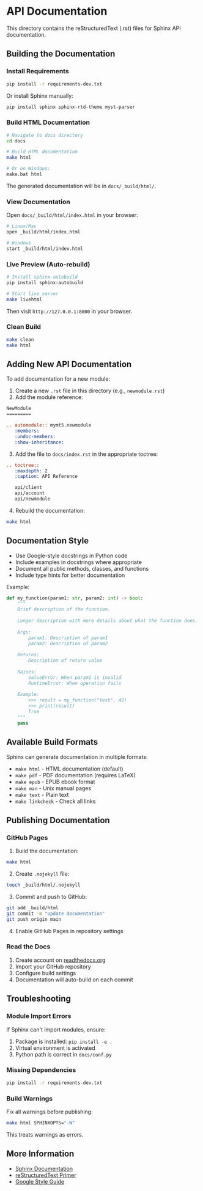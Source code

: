 # API Documentation

This directory contains the reStructuredText (.rst) files for Sphinx API documentation.

## Building the Documentation

### Install Requirements

```bash
pip install -r requirements-dev.txt
```

Or install Sphinx manually:

```bash
pip install sphinx sphinx-rtd-theme myst-parser
```

### Build HTML Documentation

```bash
# Navigate to docs directory
cd docs

# Build HTML documentation
make html

# Or on Windows:
make.bat html
```

The generated documentation will be in `docs/_build/html/`.

### View Documentation

Open `docs/_build/html/index.html` in your browser:

```bash
# Linux/Mac
open _build/html/index.html

# Windows
start _build/html/index.html
```

### Live Preview (Auto-rebuild)

```bash
# Install sphinx-autobuild
pip install sphinx-autobuild

# Start live server
make livehtml
```

Then visit `http://127.0.0.1:8000` in your browser.

### Clean Build

```bash
make clean
make html
```

## Adding New API Documentation

To add documentation for a new module:

1. Create a new `.rst` file in this directory (e.g., `newmodule.rst`)
2. Add the module reference:

```rst
NewModule
=========

.. automodule:: mymt5.newmodule
   :members:
   :undoc-members:
   :show-inheritance:
```

3. Add the file to `docs/index.rst` in the appropriate toctree:

```rst
.. toctree::
   :maxdepth: 2
   :caption: API Reference

   api/client
   api/account
   api/newmodule
```

4. Rebuild the documentation:

```bash
make html
```

## Documentation Style

- Use Google-style docstrings in Python code
- Include examples in docstrings where appropriate
- Document all public methods, classes, and functions
- Include type hints for better documentation

Example:

```python
def my_function(param1: str, param2: int) -> bool:
    """
    Brief description of the function.
    
    Longer description with more details about what the function does.
    
    Args:
        param1: Description of param1
        param2: Description of param2
    
    Returns:
        Description of return value
    
    Raises:
        ValueError: When param1 is invalid
        RuntimeError: When operation fails
    
    Example:
        >>> result = my_function("test", 42)
        >>> print(result)
        True
    """
    pass
```

## Available Build Formats

Sphinx can generate documentation in multiple formats:

- `make html` - HTML documentation (default)
- `make pdf` - PDF documentation (requires LaTeX)
- `make epub` - EPUB ebook format
- `make man` - Unix manual pages
- `make text` - Plain text
- `make linkcheck` - Check all links

## Publishing Documentation

### GitHub Pages

1. Build the documentation:
```bash
make html
```

2. Create `.nojekyll` file:
```bash
touch _build/html/.nojekyll
```

3. Commit and push to GitHub:
```bash
git add _build/html
git commit -m "Update documentation"
git push origin main
```

4. Enable GitHub Pages in repository settings

### Read the Docs

1. Create account on [readthedocs.org](https://readthedocs.org)
2. Import your GitHub repository
3. Configure build settings
4. Documentation will auto-build on each commit

## Troubleshooting

### Module Import Errors

If Sphinx can't import modules, ensure:

1. Package is installed: `pip install -e .`
2. Virtual environment is activated
3. Python path is correct in `docs/conf.py`

### Missing Dependencies

```bash
pip install -r requirements-dev.txt
```

### Build Warnings

Fix all warnings before publishing:

```bash
make html SPHINXOPTS="-W"
```

This treats warnings as errors.

## More Information

- [Sphinx Documentation](https://www.sphinx-doc.org/)
- [reStructuredText Primer](https://www.sphinx-doc.org/en/master/usage/restructuredtext/basics.html)
- [Google Style Guide](https://google.github.io/styleguide/pyguide.html)



